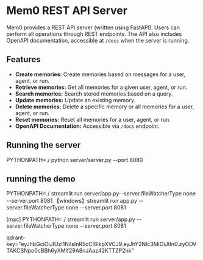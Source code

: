 # Mem0 REST API Server

Mem0 provides a REST API server (written using FastAPI). Users can perform all operations through REST endpoints. The API also includes OpenAPI documentation, accessible at `/docs` when the server is running.

## Features

- **Create memories:** Create memories based on messages for a user, agent, or run.
- **Retrieve memories:** Get all memories for a given user, agent, or run.
- **Search memories:** Search stored memories based on a query.
- **Update memories:** Update an existing memory.
- **Delete memories:** Delete a specific memory or all memories for a user, agent, or run.
- **Reset memories:** Reset all memories for a user, agent, or run.
- **OpenAPI Documentation:** Accessible via `/docs` endpoint.

## Running the server
PYTHONPATH=./ python server/server.py --port 8080

## running the demo
PYTHONPATH=./ streamlit run server/app.py--server.fileWatcherType none --server.port 8081
【windows】streamlit run app.py --server.fileWatcherType none --server.port 8081

[mac] PYTHONPATH=./ streamlit run server/app.py --server.fileWatcherType none --server.port 8081


qdrant-key="eyJhbGciOiJIUzI1NiIsInR5cCI6IkpXVCJ9.eyJhY2Nlc3MiOiJtIn0.zyODVTAKCSNpo0cBBh6yXMlf29A8nJAaz42KTTZP2hk"